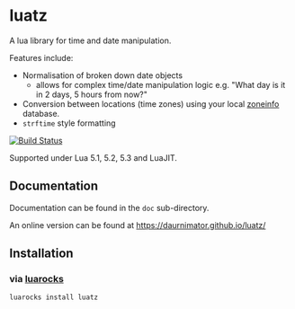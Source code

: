 # luatz

A lua library for time and date manipulation.

Features include:

  - Normalisation of broken down date objects
	  - allows for complex time/date manipulation logic e.g. "What day is it in 2 days, 5 hours from now?"
  - Conversion between locations (time zones) using your local [zoneinfo](https://www.iana.org/time-zones) database.
  - `strftime` style formatting


[![Build Status](https://travis-ci.org/daurnimator/luatz.png)](https://travis-ci.org/daurnimator/luatz)

Supported under Lua 5.1, 5.2, 5.3 and LuaJIT.


## Documentation

Documentation can be found in the `doc` sub-directory.

An online version can be found at https://daurnimator.github.io/luatz/


## Installation

### via [luarocks](https://luarocks.org/modules/daurnimator/luatz)

    luarocks install luatz
